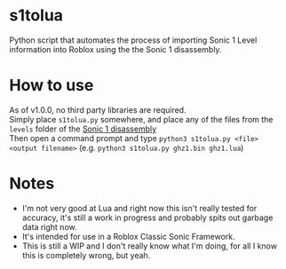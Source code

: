 # s1tolua
Python script that automates the process of importing Sonic 1 Level information into Roblox using the the Sonic 1 disassembly.

# How to use
As of v1.0.0, no third party libraries are required. <br>
Simply place `s1tolua.py` somewhere, and place any of the files from the `levels` folder of the [Sonic 1 disassembly](https://github.com/sonicretro/s1disasm) <br>
Then open a command prompt and type `python3 s1tolua.py <file> <output filename>` (e.g. `python3 s1tolua.py ghz1.bin ghz1.lua`)

# Notes
- I'm not very good at Lua and right now this isn't really tested for accuracy, it's still a work in progress and probably spits out garbage data right now. <br>
- It's intended for use in a Roblox Classic Sonic Framework.
- This is still a WIP and I don't really know what I'm doing, for all I know this is completely wrong, but yeah.
